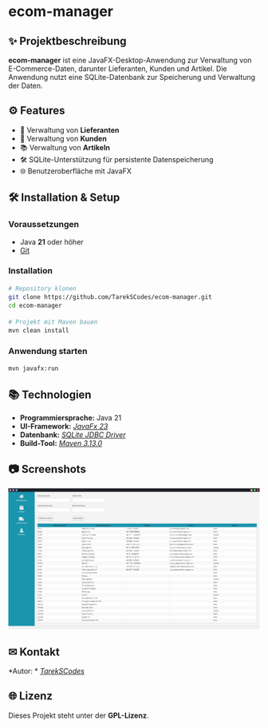 # ecom-manager

## ✨ Projektbeschreibung

**ecom-manager** ist eine JavaFX-Desktop-Anwendung zur Verwaltung von E-Commerce-Daten, darunter Lieferanten, Kunden und Artikel. Die Anwendung nutzt eine SQLite-Datenbank zur Speicherung und Verwaltung der Daten.

## ⚙️ Features

- 📅 Verwaltung von **Lieferanten**
- 👥 Verwaltung von **Kunden**
- 📚 Verwaltung von **Artikeln**
- 🛠 SQLite-Unterstützung für persistente Datenspeicherung
- 🌐 Benutzeroberfläche mit JavaFX

## 🛠 Installation & Setup

### Voraussetzungen

- Java **21** oder höher
- [Git](https://git-scm.com/)

### Installation

```bash
# Repository klonen
git clone https://github.com/TarekSCodes/ecom-manager.git
cd ecom-manager

# Projekt mit Maven bauen
mvn clean install
```

### Anwendung starten

```bash
mvn javafx:run
```

## 📚 Technologien

- **Programmiersprache:** Java 21
- **UI-Framework:** [*JavaFx 23*](https://github.com/openjdk/jfx)
- **Datenbank:** [*SQLite JDBC Driver*](https://github.com/xerial/sqlite-jdbc)
- **Build-Tool:** [*Maven 3.13.0*](https://github.com/apache/maven)

## 📷 Screenshots

![Bildbeschreibung](docs/supplier-search-view.png)

## ✉ Kontakt

*Autor: * [*TarekSCodes*](https://github.com/TarekSCodes)

## 🌐 Lizenz

Dieses Projekt steht unter der **GPL-Lizenz**.

